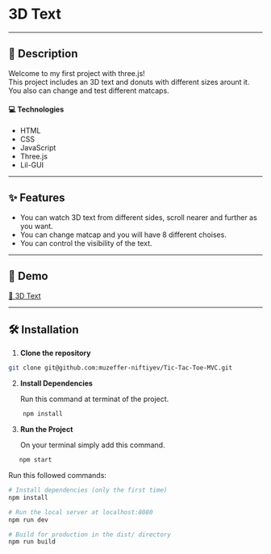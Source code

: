 # 3D Text

---

## 📝 Description

Welcome to my first project with three.js! <br>
This project includes an 3D text and donuts with different sizes arount it. You also can change and test different matcaps. 

#### 💻 Technologies

- HTML
- CSS
- JavaScript
- Three.js
- Lil-GUI

---

## ✨ Features

- You can watch 3D text from different sides, scroll nearer and further as you want. 
- You can change matcap and you will have 8 different choises.
- You can control the visibility of the text.

---

## 🚀 Demo

[🔗 3D Text]()

---

## 🛠 Installation

1. **Clone the repository**

```bash
git clone git@github.com:muzeffer-niftiyev/Tic-Tac-Toe-MVC.git
```

2. **Install Dependencies**
   
   Run this command at terminat of the project.

```bash
    npm install
```

3. **Run the Project**
   
   On your terminal simply add this command.

```bash
   npm start
```







Run this followed commands:

``` bash
# Install dependencies (only the first time)
npm install

# Run the local server at localhost:8080
npm run dev

# Build for production in the dist/ directory
npm run build
```
